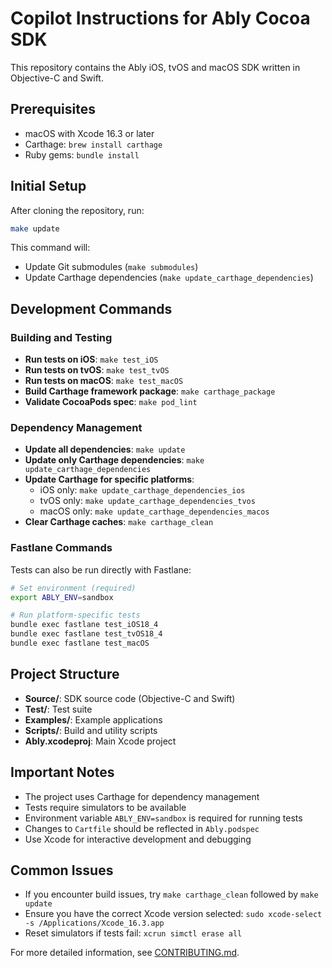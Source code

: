 # Copilot Instructions for Ably Cocoa SDK

This repository contains the Ably iOS, tvOS and macOS SDK written in Objective-C and Swift.

## Prerequisites

- macOS with Xcode 16.3 or later
- Carthage: `brew install carthage`
- Ruby gems: `bundle install`

## Initial Setup

After cloning the repository, run:

```bash
make update
```

This command will:
- Update Git submodules (`make submodules`)
- Update Carthage dependencies (`make update_carthage_dependencies`)

## Development Commands

### Building and Testing

- **Run tests on iOS**: `make test_iOS`
- **Run tests on tvOS**: `make test_tvOS` 
- **Run tests on macOS**: `make test_macOS`
- **Build Carthage framework package**: `make carthage_package`
- **Validate CocoaPods spec**: `make pod_lint`

### Dependency Management

- **Update all dependencies**: `make update`
- **Update only Carthage dependencies**: `make update_carthage_dependencies`
- **Update Carthage for specific platforms**:
  - iOS only: `make update_carthage_dependencies_ios`
  - tvOS only: `make update_carthage_dependencies_tvos`
  - macOS only: `make update_carthage_dependencies_macos`
- **Clear Carthage caches**: `make carthage_clean`

### Fastlane Commands

Tests can also be run directly with Fastlane:

```bash
# Set environment (required)
export ABLY_ENV=sandbox

# Run platform-specific tests
bundle exec fastlane test_iOS18_4
bundle exec fastlane test_tvOS18_4
bundle exec fastlane test_macOS
```

## Project Structure

- **Source/**: SDK source code (Objective-C and Swift)
- **Test/**: Test suite
- **Examples/**: Example applications
- **Scripts/**: Build and utility scripts
- **Ably.xcodeproj**: Main Xcode project

## Important Notes

- The project uses Carthage for dependency management
- Tests require simulators to be available
- Environment variable `ABLY_ENV=sandbox` is required for running tests
- Changes to `Cartfile` should be reflected in `Ably.podspec`
- Use Xcode for interactive development and debugging

## Common Issues

- If you encounter build issues, try `make carthage_clean` followed by `make update`
- Ensure you have the correct Xcode version selected: `sudo xcode-select -s /Applications/Xcode_16.3.app`
- Reset simulators if tests fail: `xcrun simctl erase all`

For more detailed information, see [CONTRIBUTING.md](../CONTRIBUTING.md).